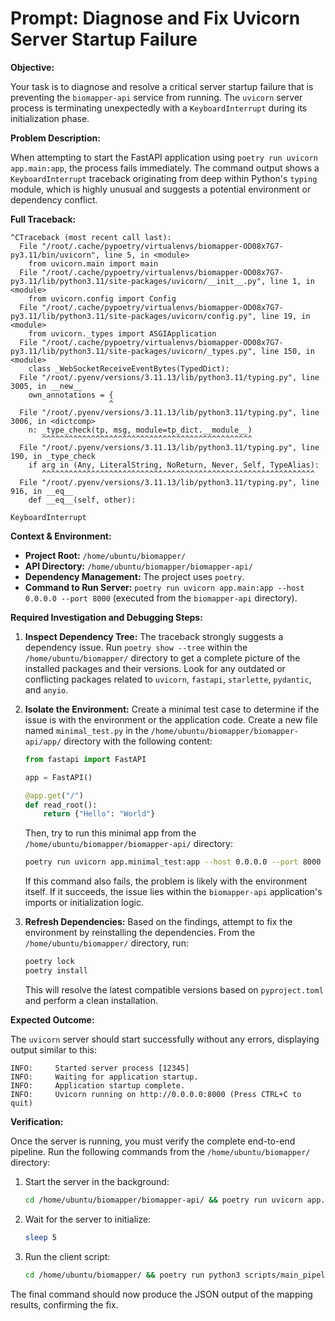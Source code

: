 # Prompt: Diagnose and Fix Uvicorn Server Startup Failure

**Objective:**

Your task is to diagnose and resolve a critical server startup failure that is preventing the `biomapper-api` service from running. The `uvicorn` server process is terminating unexpectedly with a `KeyboardInterrupt` during its initialization phase.

**Problem Description:**

When attempting to start the FastAPI application using `poetry run uvicorn app.main:app`, the process fails immediately. The command output shows a `KeyboardInterrupt` traceback originating from deep within Python's `typing` module, which is highly unusual and suggests a potential environment or dependency conflict.

**Full Traceback:**

```
^CTraceback (most recent call last):
  File "/root/.cache/pypoetry/virtualenvs/biomapper-OD08x7G7-py3.11/bin/uvicorn", line 5, in <module>
    from uvicorn.main import main
  File "/root/.cache/pypoetry/virtualenvs/biomapper-OD08x7G7-py3.11/lib/python3.11/site-packages/uvicorn/__init__.py", line 1, in <module>
    from uvicorn.config import Config
  File "/root/.cache/pypoetry/virtualenvs/biomapper-OD08x7G7-py3.11/lib/python3.11/site-packages/uvicorn/config.py", line 19, in <module>
    from uvicorn._types import ASGIApplication
  File "/root/.cache/pypoetry/virtualenvs/biomapper-OD08x7G7-py3.11/lib/python3.11/site-packages/uvicorn/_types.py", line 150, in <module>
    class _WebSocketReceiveEventBytes(TypedDict):
  File "/root/.pyenv/versions/3.11.13/lib/python3.11/typing.py", line 3005, in __new__
    own_annotations = {
                      ^
  File "/root/.pyenv/versions/3.11.13/lib/python3.11/typing.py", line 3006, in <dictcomp>
    n: _type_check(tp, msg, module=tp_dict.__module__)
       ^^^^^^^^^^^^^^^^^^^^^^^^^^^^^^^^^^^^^^^^^^^^^^^
  File "/root/.pyenv/versions/3.11.13/lib/python3.11/typing.py", line 190, in _type_check
    if arg in (Any, LiteralString, NoReturn, Never, Self, TypeAlias):
       ^^^^^^^^^^^^^^^^^^^^^^^^^^^^^^^^^^^^^^^^^^^^^^^^^^^^^^^^^^^^^
  File "/root/.pyenv/versions/3.11.13/lib/python3.11/typing.py", line 916, in __eq__
    def __eq__(self, other):

KeyboardInterrupt
```

**Context & Environment:**

*   **Project Root:** `/home/ubuntu/biomapper/`
*   **API Directory:** `/home/ubuntu/biomapper/biomapper-api/`
*   **Dependency Management:** The project uses `poetry`.
*   **Command to Run Server:** `poetry run uvicorn app.main:app --host 0.0.0.0 --port 8000` (executed from the `biomapper-api` directory).

**Required Investigation and Debugging Steps:**

1.  **Inspect Dependency Tree:** The traceback strongly suggests a dependency issue. Run `poetry show --tree` within the `/home/ubuntu/biomapper/` directory to get a complete picture of the installed packages and their versions. Look for any outdated or conflicting packages related to `uvicorn`, `fastapi`, `starlette`, `pydantic`, and `anyio`.

2.  **Isolate the Environment:** Create a minimal test case to determine if the issue is with the environment or the application code. Create a new file named `minimal_test.py` in the `/home/ubuntu/biomapper/biomapper-api/app/` directory with the following content:

    ```python
    from fastapi import FastAPI

    app = FastAPI()

    @app.get("/")
    def read_root():
        return {"Hello": "World"}
    ```

    Then, try to run this minimal app from the `/home/ubuntu/biomapper/biomapper-api/` directory:

    ```bash
    poetry run uvicorn app.minimal_test:app --host 0.0.0.0 --port 8000
    ```

    If this command also fails, the problem is likely with the environment itself. If it succeeds, the issue lies within the `biomapper-api` application's imports or initialization logic.

3.  **Refresh Dependencies:** Based on the findings, attempt to fix the environment by reinstalling the dependencies. From the `/home/ubuntu/biomapper/` directory, run:

    ```bash
    poetry lock
    poetry install
    ```

    This will resolve the latest compatible versions based on `pyproject.toml` and perform a clean installation.

**Expected Outcome:**

The `uvicorn` server should start successfully without any errors, displaying output similar to this:

```
INFO:     Started server process [12345]
INFO:     Waiting for application startup.
INFO:     Application startup complete.
INFO:     Uvicorn running on http://0.0.0.0:8000 (Press CTRL+C to quit)
```

**Verification:**

Once the server is running, you must verify the complete end-to-end pipeline. Run the following commands from the `/home/ubuntu/biomapper/` directory:

1.  Start the server in the background:
    ```bash
    cd /home/ubuntu/biomapper/biomapper-api/ && poetry run uvicorn app.main:app --host 0.0.0.0 --port 8000 &
    ```
2.  Wait for the server to initialize:
    ```bash
    sleep 5
    ```
3.  Run the client script:
    ```bash
    cd /home/ubuntu/biomapper/ && poetry run python3 scripts/main_pipelines/run_full_ukbb_hpa_mapping.py
    ```

The final command should now produce the JSON output of the mapping results, confirming the fix.
